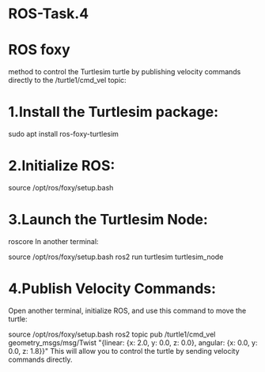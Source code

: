 # ROS-Task.4
# ROS foxy

method to control the Turtlesim turtle by publishing velocity commands directly to the /turtle1/cmd_vel topic:

# 1.Install the Turtlesim package:


sudo apt install ros-foxy-turtlesim

# 2.Initialize ROS:


source /opt/ros/foxy/setup.bash

# 3.Launch the Turtlesim Node:


roscore
In another terminal:


source /opt/ros/foxy/setup.bash
ros2 run turtlesim turtlesim_node

# 4.Publish Velocity Commands:
Open another terminal, initialize ROS, and use this command to move the turtle:


source /opt/ros/foxy/setup.bash
ros2 topic pub /turtle1/cmd_vel geometry_msgs/msg/Twist "{linear: {x: 2.0, y: 0.0, z: 0.0}, angular: {x: 0.0, y: 0.0, z: 1.8}}"
This will allow you to control the turtle by sending velocity commands directly.
